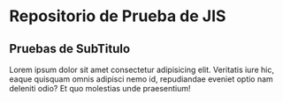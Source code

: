 <h1>Repositorio de Prueba de JIS</h1>

<h2>Pruebas de SubTitulo</h2>

<p>Lorem ipsum dolor sit amet consectetur adipisicing elit. Veritatis iure hic, eaque quisquam omnis adipisci nemo id, repudiandae eveniet optio nam deleniti odio? Et quo molestias unde praesentium!</p>
